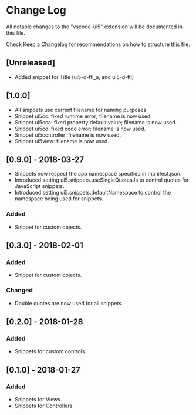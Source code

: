 # Change Log
All notable changes to the "vscode-ui5" extension will be documented in this file.

Check [Keep a Changelog](http://keepachangelog.com/) for recommendations on how to structure this file.

## [Unreleased]
- Added snippet for Title (ui5-d-ttl_a, and ui5-d-ttl)

## [1.0.0]
- All snippets use current filename for naming purposes.
- Snippet ui5cc: fixed runtime error; filename is now used.
- Snippet ui5cca: fixed property default value; filename is now used.
- Snippet ui5co: fixed code error; filename is now used.
- Snippet ui5controller: filename is now used.
- Snippet ui5view: filename is now used.

## [0.9.0] - 2018-03-27
- Snippets now respect the app namespace specified in manifest.json.
- Introduced setting ui5.snippets.useSingleQuotesJs to control quotes for JavaScript snippets.
- Introduced setting ui5.snippets.defaultNamespace to control the namespace being used for snippets.

### Added
- Snippet for custom objects.

## [0.3.0] - 2018-02-01

### Added
- Snippet for custom objects.

### Changed
- Double quotes are now used for all snippets.

## [0.2.0] - 2018-01-28

### Added
- Snippets for custom controls.

## [0.1.0] - 2018-01-27

### Added
- Snippets for Views.
- Snippets for Controllers.
